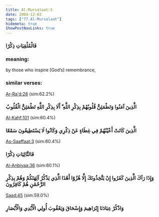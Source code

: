 ```yaml
---
title: Al-Mursalaat:5
date: 2004-12-03
tags: ["77.Al-Mursalaat"]
hidemeta: true 
ShowPostNavLinks: true 
---
```

### فَالْمُلْقِيَاتِ ذِكْرًا
### meaning: 
by those who inspire [God’s] remembrance,
### similar verses: 

[Ar-Ra'd:28](/13/28) (sim:62.2%)

### الَّذِينَ آمَنُوا وَتَطْمَئِنُّ قُلُوبُهُمْ بِذِكْرِ اللَّهِ ۗ أَلَا بِذِكْرِ اللَّهِ تَطْمَئِنُّ الْقُلُوبُ

[Al-Kahf:101](/18/101) (sim:60.4%)

### الَّذِينَ كَانَتْ أَعْيُنُهُمْ فِي غِطَاءٍ عَنْ ذِكْرِي وَكَانُوا لَا يَسْتَطِيعُونَ سَمْعًا

[As-Saaffaat:3](/37/3) (sim:60.4%)

### فَالتَّالِيَاتِ ذِكْرًا

[Al-Anbiyaa:36](/21/36) (sim:60.1%)

### وَإِذَا رَآكَ الَّذِينَ كَفَرُوا إِنْ يَتَّخِذُونَكَ إِلَّا هُزُوًا أَهَٰذَا الَّذِي يَذْكُرُ آلِهَتَكُمْ وَهُمْ بِذِكْرِ الرَّحْمَٰنِ هُمْ كَافِرُونَ

[Saad:45](/38/45) (sim:59.0%)

### وَاذْكُرْ عِبَادَنَا إِبْرَاهِيمَ وَإِسْحَاقَ وَيَعْقُوبَ أُولِي الْأَيْدِي وَالْأَبْصَارِ
